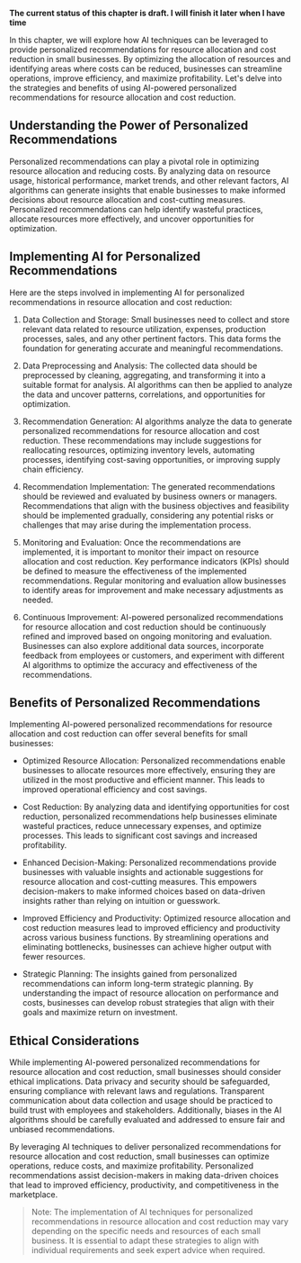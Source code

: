 **The current status of this chapter is draft. I will finish it later when I have time**

In this chapter, we will explore how AI techniques can be leveraged to provide personalized recommendations for resource allocation and cost reduction in small businesses. By optimizing the allocation of resources and identifying areas where costs can be reduced, businesses can streamline operations, improve efficiency, and maximize profitability. Let's delve into the strategies and benefits of using AI-powered personalized recommendations for resource allocation and cost reduction.

Understanding the Power of Personalized Recommendations
-------------------------------------------------------

Personalized recommendations can play a pivotal role in optimizing resource allocation and reducing costs. By analyzing data on resource usage, historical performance, market trends, and other relevant factors, AI algorithms can generate insights that enable businesses to make informed decisions about resource allocation and cost-cutting measures. Personalized recommendations can help identify wasteful practices, allocate resources more effectively, and uncover opportunities for optimization.

Implementing AI for Personalized Recommendations
------------------------------------------------

Here are the steps involved in implementing AI for personalized recommendations in resource allocation and cost reduction:

1. Data Collection and Storage: Small businesses need to collect and store relevant data related to resource utilization, expenses, production processes, sales, and any other pertinent factors. This data forms the foundation for generating accurate and meaningful recommendations.

2. Data Preprocessing and Analysis: The collected data should be preprocessed by cleaning, aggregating, and transforming it into a suitable format for analysis. AI algorithms can then be applied to analyze the data and uncover patterns, correlations, and opportunities for optimization.

3. Recommendation Generation: AI algorithms analyze the data to generate personalized recommendations for resource allocation and cost reduction. These recommendations may include suggestions for reallocating resources, optimizing inventory levels, automating processes, identifying cost-saving opportunities, or improving supply chain efficiency.

4. Recommendation Implementation: The generated recommendations should be reviewed and evaluated by business owners or managers. Recommendations that align with the business objectives and feasibility should be implemented gradually, considering any potential risks or challenges that may arise during the implementation process.

5. Monitoring and Evaluation: Once the recommendations are implemented, it is important to monitor their impact on resource allocation and cost reduction. Key performance indicators (KPIs) should be defined to measure the effectiveness of the implemented recommendations. Regular monitoring and evaluation allow businesses to identify areas for improvement and make necessary adjustments as needed.

6. Continuous Improvement: AI-powered personalized recommendations for resource allocation and cost reduction should be continuously refined and improved based on ongoing monitoring and evaluation. Businesses can also explore additional data sources, incorporate feedback from employees or customers, and experiment with different AI algorithms to optimize the accuracy and effectiveness of the recommendations.

Benefits of Personalized Recommendations
----------------------------------------

Implementing AI-powered personalized recommendations for resource allocation and cost reduction can offer several benefits for small businesses:

* Optimized Resource Allocation: Personalized recommendations enable businesses to allocate resources more effectively, ensuring they are utilized in the most productive and efficient manner. This leads to improved operational efficiency and cost savings.

* Cost Reduction: By analyzing data and identifying opportunities for cost reduction, personalized recommendations help businesses eliminate wasteful practices, reduce unnecessary expenses, and optimize processes. This leads to significant cost savings and increased profitability.

* Enhanced Decision-Making: Personalized recommendations provide businesses with valuable insights and actionable suggestions for resource allocation and cost-cutting measures. This empowers decision-makers to make informed choices based on data-driven insights rather than relying on intuition or guesswork.

* Improved Efficiency and Productivity: Optimized resource allocation and cost reduction measures lead to improved efficiency and productivity across various business functions. By streamlining operations and eliminating bottlenecks, businesses can achieve higher output with fewer resources.

* Strategic Planning: The insights gained from personalized recommendations can inform long-term strategic planning. By understanding the impact of resource allocation on performance and costs, businesses can develop robust strategies that align with their goals and maximize return on investment.

Ethical Considerations
----------------------

While implementing AI-powered personalized recommendations for resource allocation and cost reduction, small businesses should consider ethical implications. Data privacy and security should be safeguarded, ensuring compliance with relevant laws and regulations. Transparent communication about data collection and usage should be practiced to build trust with employees and stakeholders. Additionally, biases in the AI algorithms should be carefully evaluated and addressed to ensure fair and unbiased recommendations.

By leveraging AI techniques to deliver personalized recommendations for resource allocation and cost reduction, small businesses can optimize operations, reduce costs, and maximize profitability. Personalized recommendations assist decision-makers in making data-driven choices that lead to improved efficiency, productivity, and competitiveness in the marketplace.
> Note: The implementation of AI techniques for personalized recommendations in resource allocation and cost reduction may vary depending on the specific needs and resources of each small business. It is essential to adapt these strategies to align with individual requirements and seek expert advice when required.
